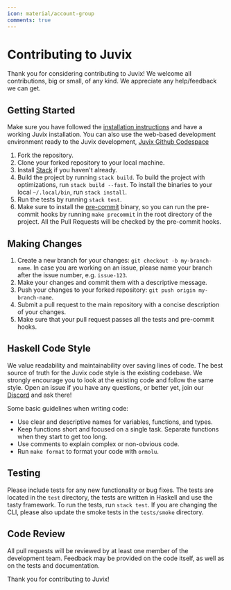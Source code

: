 ```yaml
---
icon: material/account-group
comments: true
---
```


# Contributing to Juvix

Thank you for considering contributing to Juvix! We welcome all contributions,
big or small, of any kind. We appreciate any help/feedback we can get.

## Getting Started

Make sure you have followed the [installation instructions][installation] and
have a working Juvix installation. You can also use the web-based development
environment ready to the Juvix development, [Juvix Github
Codespace][juvix-codespace]

1. Fork the repository.
2. Clone your forked repository to your local machine.
3. Install [Stack][stack] if you haven't already.
4. Build the project by running `stack build`. To build the project with
   optimizations, run `stack build --fast`. To install the binaries to your
   local `~/.local/bin`, run `stack install`.
5. Run the tests by running `stack test`.
6. Make sure to install the [pre-commit][pre-commit] binary, so you can run the
   pre-commit hooks by running `make precommit` in the root directory of the
   project. All the Pull Requests will be checked by the pre-commit hooks.

## Making Changes

1. Create a new branch for your changes: `git checkout -b my-branch-name`. In
   case you are working on an issue, please name your branch after the issue
   number, e.g. `issue-123`.
2. Make your changes and commit them with a descriptive message.
3. Push your changes to your forked repository: `git push origin
   my-branch-name`.
4. Submit a pull request to the main repository with a concise description of
   your changes.
5. Make sure that your pull request passes all the tests and pre-commit hooks.

## Haskell Code Style

We value readability and maintainability over saving lines of code. The best
source of truth for the Juvix code style is the existing codebase. We strongly
encourage you to look at the existing code and follow the same style. Open an
issue if you have any questions, or better yet, join our [Discord][discord] and
ask there!

Some basic guidelines when writing code:

- Use clear and descriptive names for variables, functions, and types.
- Keep functions short and focused on a single task. Separate functions when
  they start to get too long.
- Use comments to explain complex or non-obvious code.
- Run `make format` to format your code with `ormolu`.

## Testing

Please include tests for any new functionality or bug fixes. The tests are
located in the `test` directory, the tests are written in Haskell and use the
tasty framework. To run the tests, run `stack test`. If you are changing the
CLI, please also update the smoke tests in the `tests/smoke` directory.

## Code Review

All pull requests will be reviewed by at least one member of the development
team. Feedback may be provided on the code itself, as well as on the tests and
documentation.

Thank you for contributing to Juvix!

[installation]: https://docs.juvix.org/dev/howto/installing/
[juvix-codespace]: https://github.com/codespaces/new?hide_repo_select=true&ref=main&repo=102404734&machine=standardLinux32gb&location=WestEurope
[stack]: https://docs.haskellstack.org/en/stable/README/
[pre-commit]: https://pre-commit.com/
[discord]: https://discord.gg/PfaaFVErHt
